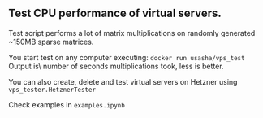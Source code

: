 ## Test CPU performance of virtual servers.

Test script performs a lot of matrix multiplications on randomly generated ~150MB sparse matrices.

You start test on any computer executing:
`docker run usasha/vps_test`  
Output is\ number of seconds multiplications took, less is better.


You can also create, delete and test virtual servers on Hetzner using `vps_tester.HetznerTester`

Check examples in `examples.ipynb`
